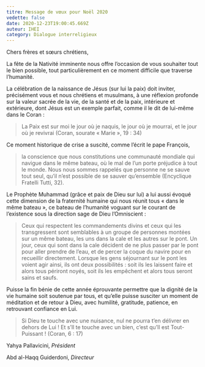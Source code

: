 ```yaml
---
titre: Message de vœux pour Noël 2020
vedette: false
date: 2020-12-23T19:00:45.669Z
auteur: IHEI
category: Dialogue interreligieux
---
```

Chers frères et sœurs chrétiens,

La fête de la Nativité imminente nous offre l’occasion de vous souhaiter tout le bien possible, tout particulièrement en ce moment difficile que traverse l’humanité.

La célébration de la naissance de Jésus (sur lui la paix) doit inviter, précisément vous et nous chrétiens et musulmans, à une réflexion profonde sur la valeur sacrée de la vie, de la santé et de la paix, intérieure et extérieure, dont Jésus est un exemple parfait, comme il le dit de lui-même dans le Coran&nbsp;:

> La Paix est sur moi le jour où je naquis, le jour où je mourrai, et le jour où je revivrai (Coran, sourate «&nbsp;Marie&nbsp;», 19&nbsp;: 34)

Ce moment historique de crise a suscité, comme l’écrit le pape François,

> la conscience que nous constitutions une communauté mondiale qui navigue dans le même bateau, où le mal de l’un porte préjudice à tout le monde. Nous nous sommes rappelés que personne ne se sauve tout seul, qu’il n’est possible de se sauver qu’ensemble (Encyclique Fratelli Tutti, 32).

Le Prophète Muhammad (grâce et paix de Dieu sur lui) a lui aussi évoqué cette dimension de la fraternité humaine qui nous réunit tous «&nbsp;dans le même bateau&nbsp;», ce bateau de l’humanité voguant sur le courant de l’existence sous la direction sage de Dieu l’Omniscient&nbsp;:

> Ceux qui respectent les commandements divins et ceux qui les transgressent sont semblables à un groupe de personnes montées sur un même bateau, les uns dans la cale et les autres sur le pont. Un jour, ceux qui sont dans la cale décident de ne plus passer par le pont pour aller prendre de l’eau, et de percer la coque du navire pour en recueillir directement. Lorsque les gens séjournant sur le pont les voient agir ainsi, ils ont deux possibilités&nbsp;: soit ils les laissent faire et alors tous périront noyés, soit ils les empêchent et alors tous seront sains et saufs.

Puisse la fin bénie de cette année éprouvante permettre que la dignité de la vie humaine soit soutenue par tous, et qu’elle puisse susciter un moment de méditation et de retour à Dieu, avec humilité, gratitude, patience, en retrouvant confiance en Lui.

> Si Dieu te touche avec une nuisance, nul ne pourra t’en délivrer en dehors de Lui&nbsp;! Et s’Il te touche avec un bien, c’est qu’Il est Tout-Puissant&nbsp;! (Coran, 6&nbsp;: 17)

Yahya Pallavicini, *Président*

Abd al-Haqq Guiderdoni, *Directeur*